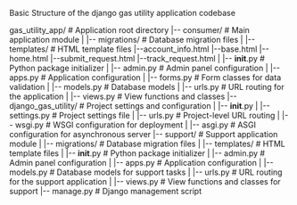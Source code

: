 Basic Structure of the django gas utility application codebase

gas_utility_app/       # Application root directory
|-- consumer/           # Main application module
|   |-- migrations/     # Database migration files
|   |-- templates/      # HTML template files
        |--account_info.html
        |--base.html
        |--home.html
        |--submit_request.html
        |--track_request.html
|   |-- __init__.py     # Python package initializer
|   |-- admin.py        # Admin panel configuration
|   |-- apps.py         # Application configuration
|   |-- forms.py        # Form classes for data validation
|   |-- models.py       # Database models
|   |-- urls.py         # URL routing for the application
|   |-- views.py        # View functions and classes
|-- django_gas_utility/ # Project settings and configuration
|   |-- __init__.py
|   |-- settings.py     # Project settings file
|   |-- urls.py         # Project-level URL routing
|   |-- wsgi.py         # WSGI configuration for deployment
|   |-- asgi.py         # ASGI configuration for asynchronous server
|-- support/            # Support application module
|   |-- migrations/     # Database migration files
|   |-- templates/      # HTML template files
|   |-- __init__.py     # Python package initializer
|   |-- admin.py        # Admin panel configuration
|   |-- apps.py         # Application configuration
|   |-- models.py       # Database models for support tasks
|   |-- urls.py         # URL routing for the support application
|   |-- views.py        # View functions and classes for support
|-- manage.py           # Django management script


